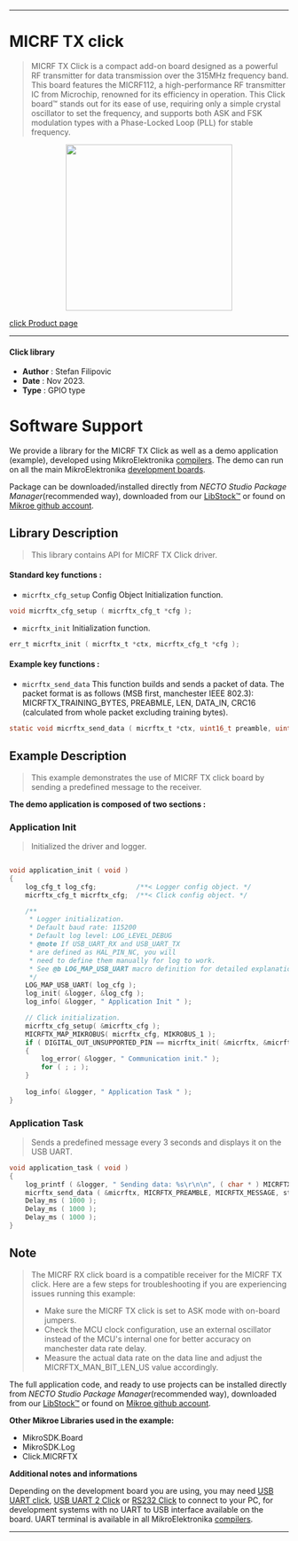 
---
# MICRF TX click

> MICRF TX Click is a compact add-on board designed as a powerful RF transmitter for data transmission over the 315MHz frequency band. This board features the MICRF112, a high-performance RF transmitter IC from Microchip, renowned for its efficiency in operation. This Click board™ stands out for its ease of use, requiring only a simple crystal oscillator to set the frequency, and supports both ASK and FSK modulation types with a Phase-Locked Loop (PLL) for stable frequency.

<p align="center">
  <img src="https://download.mikroe.com/images/click_for_ide/micrftx_click.png" height=300px>
</p>

[click Product page](https://www.mikroe.com/micrf-tx-click)

---


#### Click library

- **Author**        : Stefan Filipovic
- **Date**          : Nov 2023.
- **Type**          : GPIO type


# Software Support

We provide a library for the MICRF TX Click
as well as a demo application (example), developed using MikroElektronika
[compilers](https://www.mikroe.com/necto-studio).
The demo can run on all the main MikroElektronika [development boards](https://www.mikroe.com/development-boards).

Package can be downloaded/installed directly from *NECTO Studio Package Manager*(recommended way), downloaded from our [LibStock&trade;](https://libstock.mikroe.com) or found on [Mikroe github account](https://github.com/MikroElektronika/mikrosdk_click_v2/tree/master/clicks).

## Library Description

> This library contains API for MICRF TX Click driver.

#### Standard key functions :

- `micrftx_cfg_setup` Config Object Initialization function.
```c
void micrftx_cfg_setup ( micrftx_cfg_t *cfg );
```

- `micrftx_init` Initialization function.
```c
err_t micrftx_init ( micrftx_t *ctx, micrftx_cfg_t *cfg );
```

#### Example key functions :

- `micrftx_send_data` This function builds and sends a packet of data. The packet format is as follows (MSB first, manchester IEEE 802.3): MICRFTX_TRAINING_BYTES, PREABMLE, LEN, DATA_IN, CRC16 (calculated from whole packet excluding training bytes).
```c
static void micrftx_send_data ( micrftx_t *ctx, uint16_t preamble, uint8_t *data_in, uint8_t len );
```

## Example Description

> This example demonstrates the use of MICRF TX click board by sending a predefined message to the receiver.

**The demo application is composed of two sections :**

### Application Init

> Initialized the driver and logger.

```c

void application_init ( void )
{
    log_cfg_t log_cfg;          /**< Logger config object. */
    micrftx_cfg_t micrftx_cfg;  /**< Click config object. */

    /** 
     * Logger initialization.
     * Default baud rate: 115200
     * Default log level: LOG_LEVEL_DEBUG
     * @note If USB_UART_RX and USB_UART_TX 
     * are defined as HAL_PIN_NC, you will 
     * need to define them manually for log to work. 
     * See @b LOG_MAP_USB_UART macro definition for detailed explanation.
     */
    LOG_MAP_USB_UART( log_cfg );
    log_init( &logger, &log_cfg );
    log_info( &logger, " Application Init " );

    // Click initialization.
    micrftx_cfg_setup( &micrftx_cfg );
    MICRFTX_MAP_MIKROBUS( micrftx_cfg, MIKROBUS_1 );
    if ( DIGITAL_OUT_UNSUPPORTED_PIN == micrftx_init( &micrftx, &micrftx_cfg ) ) 
    {
        log_error( &logger, " Communication init." );
        for ( ; ; );
    }
    
    log_info( &logger, " Application Task " );
}

```

### Application Task

> Sends a predefined message every 3 seconds and displays it on the USB UART.

```c
void application_task ( void )
{
    log_printf ( &logger, " Sending data: %s\r\n\n", ( char * ) MICRFTX_MESSAGE );
    micrftx_send_data ( &micrftx, MICRFTX_PREAMBLE, MICRFTX_MESSAGE, strlen ( MICRFTX_MESSAGE ) );
    Delay_ms ( 1000 );
    Delay_ms ( 1000 );
    Delay_ms ( 1000 );
}
```

## Note

> The MICRF RX click board is a compatible receiver for the MICRF TX click.
Here are a few steps for troubleshooting if you are experiencing issues running this example:
> - Make sure the MICRF TX click is set to ASK mode with on-board jumpers.
> - Check the MCU clock configuration, use an external oscillator instead of the MCU's internal one for better accuracy on manchester data rate delay.
> - Measure the actual data rate on the data line and adjust the MICRFTX_MAN_BIT_LEN_US value accordingly.

The full application code, and ready to use projects can be installed directly from *NECTO Studio Package Manager*(recommended way), downloaded from our [LibStock&trade;](https://libstock.mikroe.com) or found on [Mikroe github account](https://github.com/MikroElektronika/mikrosdk_click_v2/tree/master/clicks).

**Other Mikroe Libraries used in the example:**

- MikroSDK.Board
- MikroSDK.Log
- Click.MICRFTX

**Additional notes and informations**

Depending on the development board you are using, you may need
[USB UART click](https://www.mikroe.com/usb-uart-click),
[USB UART 2 Click](https://www.mikroe.com/usb-uart-2-click) or
[RS232 Click](https://www.mikroe.com/rs232-click) to connect to your PC, for
development systems with no UART to USB interface available on the board. UART
terminal is available in all MikroElektronika
[compilers](https://shop.mikroe.com/compilers).

---
